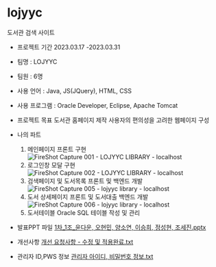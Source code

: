 # lojyyc
도서관 검색 사이트
- 프로젝트 기간   2023.03.17 -2023.03.31
- 팀명 : LOJYYC
- 팀원 : 6명
- 사용 언어 : Java, JS(JQuery), HTML, CSS
- 사용 프로그램 : Oracle Developer, Eclipse, Apache Tomcat
- 프로젝트 목표
    도서관 홈페이지 제작
    사용자의 편의성을 고려한 웹페이지 구성
- 나의 파트
  1. 메인페이지 프론트 구현
     ![FireShot Capture 001 - LOJYYC LIBRARY - localhost](https://github.com/segene99/lojyyc/assets/112309011/49eb2a73-fca0-49ab-8eb2-07b12b464501)
  2. 로그인창 모달 구현
     ![FireShot Capture 002 - LOJYYC LIBRARY - localhost](https://github.com/segene99/lojyyc/assets/112309011/0f6b6d71-5822-4e81-ac1e-dc31bbac28dc)
  3. 검색페이지 및 도서목록 프론트 및 백엔드 개발
     ![FireShot Capture 005 - lojyyc library - localhost](https://github.com/segene99/lojyyc/assets/112309011/3ca512e3-3093-4c7e-82bc-7182017417e0)
  4. 도서 상세페이지 프론트 및 도서대출 백엔드 개발
     ![FireShot Capture 006 - lojyyc library - localhost](https://github.com/segene99/lojyyc/assets/112309011/800738de-0e26-4daf-98fd-e40a920f037e)
  6. 도서테이블 Oracle SQL 테이블 작성 및 관리     


- 발표PPT 파일
[1차_1조_윤다운, 오현민, 양소연, 이승희, 정성현, 조세진.pptx](https://github.com/segene99/lojyyc/files/11858980/1._1._.pptx)

- 개선사항
[개선 요청사항 - 수정 및 적용완료.txt](https://github.com/segene99/lojyyc/files/11858992/-.txt)
- 관리자 ID,PWS 정보
[관리자 아이디, 비밀번호 정보.txt](https://github.com/segene99/lojyyc/files/11858993/default.txt)
